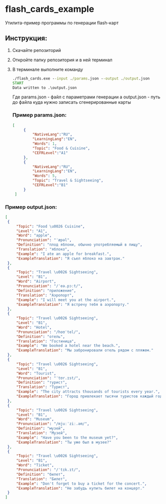 # flash_cards_example
Утилита-пример программы по генерации flash-карт
## Инструкция:
1. Скачайте репозиторий
2. Откройте папку репозитория и в ней терминал
3. В терминале выполните команду
   ```cmd
   ./flash_cards.exe --input ./params.json --output ./output.json
   START
   Data written to .\output.json
   ```
   Где params.json - файл с параметрами генерации а output.json - путь до файла куда нужно записать сгенерированные карты

   ### Пример params.json:
   ```json
   [
	    {
	        "NativeLang":"RU",
		    "LearningLang":"EN",
		    "Words": 1,
		    "Topic": "Food & Cuisine",
		    "CEFRLevel":"A1"
	    },
	    {
	        "NativeLang":"RU",
		    "LearningLang":"EN",
		    "Words": 5,
		    "Topic": "Travel & Sightseeing",
		    "CEFRLevel":"B1"
	    }
	]
   ```
 ### Пример output.json:
   ```json
   [
	{
		"Topic": "Food \u0026 Cuisine",
		"Level": "A1",
		"Word": "apple",
		"Pronunciation": "ˈæpəl",
		"Definition": "плод яблони, обычно употребляемый в пищу",
		"Translation": "яблоко",
		"Example": "I ate an apple for breakfast.",
		"ExampleTranslation": "Я съел яблоко на завтрак."
	},
	{
		"Topic": "Travel \u0026 Sightseeing",
		"Level": "B1",
		"Word": "Airport",
		"Pronunciation": "/ˈeə.pɔːt/",
		"Definition": "приложение",
		"Translation": "Аэропорт",
		"Example": "I will meet you at the airport.",
		"ExampleTranslation": "Я встречу тебя в аэропорту."
	},
	{
		"Topic": "Travel \u0026 Sightseeing",
		"Level": "B1",
		"Word": "Hotel",
		"Pronunciation": "/hoʊˈtel/",
		"Definition": "отель",
		"Translation": "Гостиница",
		"Example": "We booked a hotel near the beach.",
		"ExampleTranslation": "Мы забронировали отель рядом с пляжем."
	},
	{
		"Topic": "Travel \u0026 Sightseeing",
		"Level": "B1",
		"Word": "Tourist",
		"Pronunciation": "ˈtʊr.ɪst/",
		"Definition": "турист",
		"Translation": "Турист",
		"Example": "The city attracts thousands of tourists every year.",
		"ExampleTranslation": "Город привлекает тысячи туристов каждый год."
	},
	{
		"Topic": "Travel \u0026 Sightseeing",
		"Level": "B1",
		"Word": "Museum",
		"Pronunciation": "/mjuːˈziː.əm/",
		"Definition": "музей",
		"Translation": "Музей",
		"Example": "Have you been to the museum yet?",
		"ExampleTranslation": "Ты уже был в музее?"
	},
	{
		"Topic": "Travel \u0026 Sightseeing",
		"Level": "B1",
		"Word": "Ticket",
		"Pronunciation": "/ˈtɪk.ɪt/",
		"Definition": "билет",
		"Translation": "Билет",
		"Example": "Don't forget to buy a ticket for the concert.",
		"ExampleTranslation": "Не забудь купить билет на концерт."
	}
   ]
   ```
